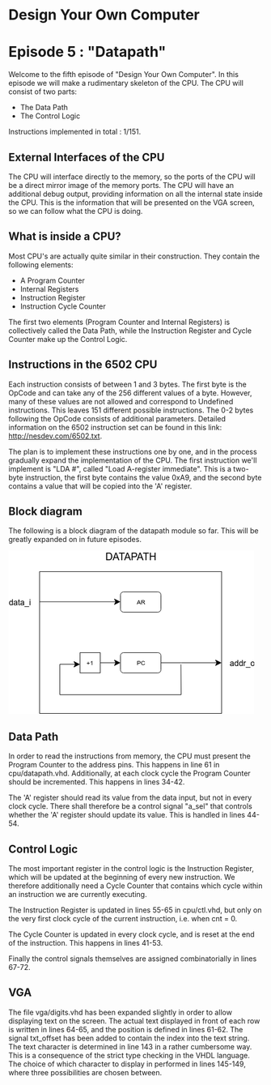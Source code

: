 # Design Your Own Computer
# Episode 5 : "Datapath"

Welcome to the fifth episode of "Design Your Own Computer". In this
episode we will make a rudimentary skeleton of the CPU. The
CPU will consist of two parts:
* The Data Path
* The Control Logic

Instructions implemented in total : 1/151.

## External Interfaces of the CPU
The CPU will interface directly to the memory, so the ports of the 
CPU will be a direct mirror image of the memory ports.
The CPU will have an additional debug output, providing information
on all the internal state inside the CPU. This is the information
that will be presented on the VGA screen, so we can follow what
the CPU is doing.

## What is inside a CPU?
Most CPU's are actually quite similar in their construction. They
contain the following elements:
* A Program Counter
* Internal Registers
* Instruction Register
* Instruction Cycle Counter

The first two elements (Program Counter and Internal Registers) is
collectively called the Data Path, while the Instruction Register and 
Cycle Counter make up the Control Logic.

## Instructions in the 6502 CPU
Each instruction consists of between 1 and 3 bytes. The first byte
is the OpCode and can take any of the 256 different values of a byte.
However, many of these values are not allowed and correspond to
Undefined instructions. This leaves 151 different possible instructions.
The 0-2 bytes following the OpCode consists of additional parameters.
Detailed information on the 6502 instruction set can be found
in this link: <http://nesdev.com/6502.txt>.

The plan is to implement these instructions one by one, and in the process
gradually expand the implementation of the CPU. The first instruction we'll
implement is "LDA #", called "Load A-register immediate".  This is a two-byte
instruction, the first byte contains the value 0xA9, and the second byte
contains a value that will be copied into the 'A' register.

## Block diagram
The following is a block diagram of the datapath module so far. This will
be greatly expanded on in future episodes.

![Datapath](Datapath.png "Datapath")

## Data Path
In order to read the instructions from memory, the CPU must present the Program
Counter to the address pins. This happens in line 61 in cpu/datapath.vhd.
Additionally, at each clock cycle the Program Counter should be incremented.
This happens in lines 34-42.

The 'A' register should read its value from the data input, but not in every
clock cycle. There shall therefore be a control signal "a\_sel" that controls
whether the 'A' register should update its value. This is handled in lines
44-54.

## Control Logic
The most important register in the control logic is the Instruction Register,
which will be updated at the beginning of every new instruction. We therefore
additionally need a Cycle Counter that contains which cycle within an instruction
we are currently executing.

The Instruction Register is updated in lines 55-65 in cpu/ctl.vhd, but only on
the very first clock cycle of the current instruction, i.e. when cnt = 0.

The Cycle Counter is updated in every clock cycle, and is reset at the end
of the instruction. This happens in lines 41-53.

Finally the control signals themselves are assigned combinatorially in lines
67-72.

## VGA
The file vga/digits.vhd has been expanded slightly in order to allow displaying
text on the screen.  The actual text displayed in front of each row is written
in lines 64-65, and the position is defined in lines 61-62.  The signal
txt\_offset has been added to contain the index into the text string.  The text
character is determined in line 143 in a rather cumbersome way. This is a
consequence of the strict type checking in the VHDL language.  The choice of
which character to display in performed in lines 145-149, where three
possibilities are chosen between.

